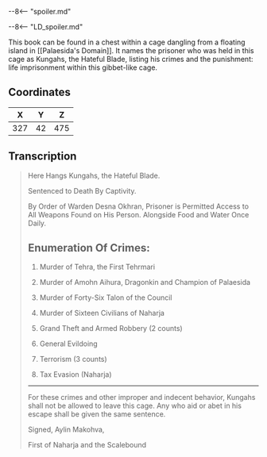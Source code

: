  

--8<-- "spoiler.md"

--8<-- "LD_spoiler.md"

This book can be found in a chest within a cage dangling from a floating island in [[Palaesida's Domain]]. It names the prisoner who was held in this cage as Kungahs, the Hateful Blade, listing his crimes and the punishment: life imprisonment within this gibbet-like cage.

## Coordinates
| **X** | **Y** | **Z** |
| :---: | :---: | :---: |
|  327  |  42   |  475  |

## Transcription
> Here Hangs Kungahs, the Hateful Blade.
>
> Sentenced to Death By Captivity.
>
> By Order of Warden Desna Okhran, Prisoner is Permitted Access to All Weapons Found on His Person. Alongside Food and Water Once Daily.
>
> Enumeration Of Crimes:
> -------------------
>
> 1. Murder of Tehra, the First Tehrmari
>
> 2. Murder of Amohn Aihura, Dragonkin and Champion of Palaesida
>
> 3. Murder of Forty-Six Talon of the Council
>
> 4. Murder of Sixteen Civilians of Naharja
>
> 5. Grand Theft and Armed Robbery (2 counts)
>
> 6. General Evildoing
>
> 7. Terrorism (3 counts)
>
> 8. Tax Evasion (Naharja)
>
> ***
> For these crimes and other improper and indecent behavior, Kungahs shall not be allowed to leave this cage. Any who aid or abet in his escape shall be given the same sentence.
>
> Signed, Aylin Makohva,
>
> First of Naharja and the Scalebound

